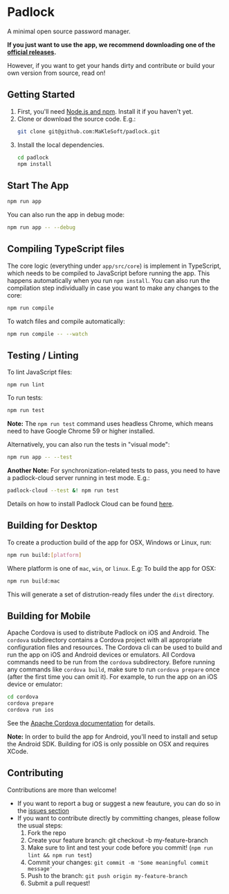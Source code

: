 # Padlock
A minimal open source password manager.

**If you just want to use the app, we recommend downloading one of the [official releases](https://github.com/maklesoft/padlock/releases).**

However, if you want to get your hands dirty and contribute or build your own version from source, read on!

## Getting Started

1. First, you'll need [Node.js and npm](http://nodejs.org/). Install it if you haven't yet.
2. Clone or download the source code. E.g.:
    ```sh
    git clone git@github.com:MaKleSoft/padlock.git
    ```
3. Install the local dependencies.
    ```sh
    cd padlock
    npm install
    ```

## Start The App

```sh
npm run app
```

You can also run the app in debug mode:

```sh
npm run app -- --debug
```

## Compiling TypeScript files

The core logic (everything under `app/src/core`) is implement in TypeScript, which needs to be compiled to
JavaScript before running the app. This happens automatically when you run `npm install`. You can also run the
compilation step individually in case you want to make any changes to the core:

```sh
npm run compile
```

To watch files and compile automatically:

```sh
npm run compile -- --watch
```

## Testing / Linting

To lint JavaScript files:

```
npm run lint
```

To run tests:

```sh
npm run test
```

**Note:** The `npm run test` command uses headless Chrome, which means need to have
Google Chrome 59 or higher installed.

Alternatively, you can also run the tests in "visual mode":

```sh
npm run app -- --test
```

**Another Note:** For synchronization-related tests to pass, you need to have a padlock-cloud server running
in test mode. E.g.:

```sh
padlock-cloud --test &! npm run test
```

Details on how to install Padlock Cloud can be found [here](https://github.com/maklesoft/padlock-cloud#how-to-installbuild).

## Building for Desktop

To create a production build of the app for OSX, Windows or Linux, run:

```sh
npm run build:[platform]
```

Where platform is one of `mac`, `win`, or `linux`. E.g: To build the app for OSX:

```sh
npm run build:mac
```

This will generate a set of distrution-ready files under the `dist` directory.

## Building for Mobile

Apache Cordova is used to distribute Padlock on iOS and Android. The `cordova` subdirectory contains a
Cordova project with all appropriate configuration files and resources. The Cordova cli can be used to
build and run the app on iOS and Android devices or emulators. All Cordova commands need to be run from
the `cordova` subdirectory. Before running any commands like `cordova build`, make sure to run
`cordova prepare` once (after the first time you can omit it). For example, to run the app on an iOS device
or emulator:

```sh
cd cordova
cordova prepare
cordova run ios
```

See the [Apache Cordova documentation](http://cordova.apache.org/docs/en/latest/) for details.

**Note:** In order to build the app for Android, you'll need to install and setup the Android SDK.
Building for iOS is only possible on OSX and requires XCode.

## Contributing
Contributions are more than welcome!

- If you want to report a bug or suggest a new feauture, you can do so in the [issues section](https://github.com/MaKleSoft/padlock/issues)
- If you want to contribute directly by committing changes, please follow the usual steps:
    1. Fork the repo
    2. Create your feature branch: git checkout -b my-feature-branch
    3. Make sure to lint and test your code before you commit! (`npm run lint && npm run test`)
    4. Commit your changes: `git commit -m 'Some meaningful commit message'`
    5. Push to the branch: `git push origin my-feature-branch`
    6. Submit a pull request!
